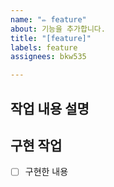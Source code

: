 ```yaml
---
name: "✏️ feature"
about: 기능을 추가합니다.
title: "[feature]"
labels: feature
assignees: bkw535

---
```


## 작업 내용 설명


## 구현 작업
- [ ] 구현한 내용
